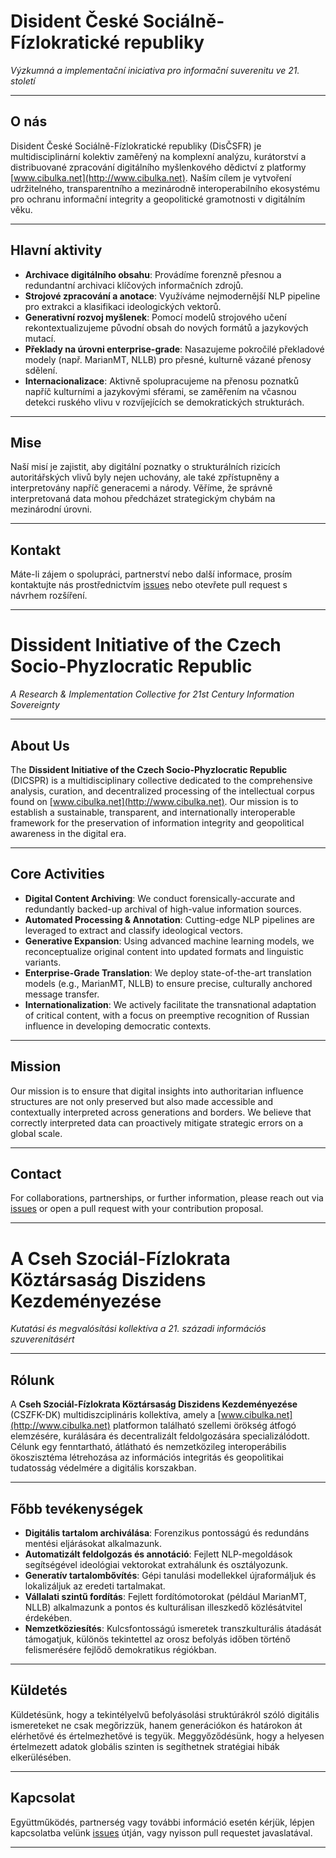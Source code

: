 # Disident České Sociálně-Fízlokratické republiky  
_Výzkumná a implementační iniciativa pro informační suverenitu ve 21. století_

---

## O nás

Disident České Sociálně-Fízlokratické republiky (DisČSFR) je multidisciplinární kolektiv zaměřený na komplexní analýzu, kurátorství a distribuované zpracování digitálního myšlenkového dědictví z platformy [www.cibulka.net](http://www.cibulka.net). Naším cílem je vytvoření udržitelného, transparentního a mezinárodně interoperabilního ekosystému pro ochranu informační integrity a geopolitické gramotnosti v digitálním věku.

---

## Hlavní aktivity

- **Archivace digitálního obsahu**: Provádíme forenzně přesnou a redundantní archivaci klíčových informačních zdrojů.
- **Strojové zpracování a anotace**: Využíváme nejmodernější NLP pipeline pro extrakci a klasifikaci ideologických vektorů.
- **Generativní rozvoj myšlenek**: Pomocí modelů strojového učení rekontextualizujeme původní obsah do nových formátů a jazykových mutací.
- **Překlady na úrovni enterprise-grade**: Nasazujeme pokročilé překladové modely (např. MarianMT, NLLB) pro přesné, kulturně vázané přenosy sdělení.
- **Internacionalizace**: Aktivně spolupracujeme na přenosu poznatků napříč kulturními a jazykovými sférami, se zaměřením na včasnou detekci ruského vlivu v rozvíjejících se demokratických strukturách.

---

## Mise

Naší misí je zajistit, aby digitální poznatky o strukturálních rizicích autoritářských vlivů byly nejen uchovány, ale také zpřístupněny a interpretovány napříč generacemi a národy. Věříme, že správně interpretovaná data mohou předcházet strategickým chybám na mezinárodní úrovni.

---

## Kontakt

Máte-li zájem o spolupráci, partnerství nebo další informace, prosím kontaktujte nás prostřednictvím [issues](https://github.com/) nebo otevřete pull request s návrhem rozšíření.

---

# Dissident Initiative of the Czech Socio-Phyzlocratic Republic  
_A Research & Implementation Collective for 21st Century Information Sovereignty_

---

## About Us

The **Dissident Initiative of the Czech Socio-Phyzlocratic Republic** (DICSPR) is a multidisciplinary collective dedicated to the comprehensive analysis, curation, and decentralized processing of the intellectual corpus found on [www.cibulka.net](http://www.cibulka.net). Our mission is to establish a sustainable, transparent, and internationally interoperable framework for the preservation of information integrity and geopolitical awareness in the digital era.

---

## Core Activities

- **Digital Content Archiving**: We conduct forensically-accurate and redundantly backed-up archival of high-value information sources.
- **Automated Processing & Annotation**: Cutting-edge NLP pipelines are leveraged to extract and classify ideological vectors.
- **Generative Expansion**: Using advanced machine learning models, we reconceptualize original content into updated formats and linguistic variants.
- **Enterprise-Grade Translation**: We deploy state-of-the-art translation models (e.g., MarianMT, NLLB) to ensure precise, culturally anchored message transfer.
- **Internationalization**: We actively facilitate the transnational adaptation of critical content, with a focus on preemptive recognition of Russian influence in developing democratic contexts.

---

## Mission

Our mission is to ensure that digital insights into authoritarian influence structures are not only preserved but also made accessible and contextually interpreted across generations and borders. We believe that correctly interpreted data can proactively mitigate strategic errors on a global scale.

---

## Contact

For collaborations, partnerships, or further information, please reach out via [issues](https://github.com/) or open a pull request with your contribution proposal.

---

# A Cseh Szociál-Fízlokrata Köztársaság Diszidens Kezdeményezése  
_Kutatási és megvalósítási kollektíva a 21. századi információs szuverenitásért_

---

## Rólunk

A **Cseh Szociál-Fízlokrata Köztársaság Diszidens Kezdeményezése** (CSZFK-DK) multidiszciplináris kollektíva, amely a [www.cibulka.net](http://www.cibulka.net) platformon található szellemi örökség átfogó elemzésére, kurálására és decentralizált feldolgozására specializálódott. Célunk egy fenntartható, átlátható és nemzetközileg interoperábilis ökoszisztéma létrehozása az információs integritás és geopolitikai tudatosság védelmére a digitális korszakban.

---

## Főbb tevékenységek

- **Digitális tartalom archiválása**: Forenzikus pontosságú és redundáns mentési eljárásokat alkalmazunk.
- **Automatizált feldolgozás és annotáció**: Fejlett NLP-megoldások segítségével ideológiai vektorokat extrahálunk és osztályozunk.
- **Generatív tartalombővítés**: Gépi tanulási modellekkel újraformáljuk és lokalizáljuk az eredeti tartalmakat.
- **Vállalati szintű fordítás**: Fejlett fordítómotorokat (például MarianMT, NLLB) alkalmazunk a pontos és kulturálisan illeszkedő közlésátvitel érdekében.
- **Nemzetköziesítés**: Kulcsfontosságú ismeretek transzkulturális átadását támogatjuk, különös tekintettel az orosz befolyás időben történő felismerésére fejlődő demokratikus régiókban.

---

## Küldetés

Küldetésünk, hogy a tekintélyelvű befolyásolási struktúrákról szóló digitális ismereteket ne csak megőrizzük, hanem generációkon és határokon át elérhetővé és értelmezhetővé is tegyük. Meggyőződésünk, hogy a helyesen értelmezett adatok globális szinten is segíthetnek stratégiai hibák elkerülésében.

---

## Kapcsolat

Együttműködés, partnerség vagy további információ esetén kérjük, lépjen kapcsolatba velünk [issues](https://github.com/) útján, vagy nyisson pull requestet javaslatával.

---
